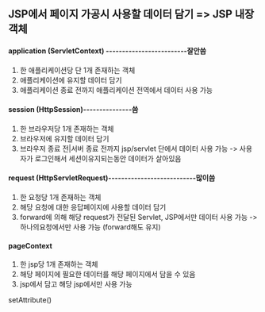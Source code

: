 ## JSP에서 페이지 가공시 사용할 데이터 담기 => JSP 내장객체 ##
#### application (ServletContext) -------------------------잘안씀
   1) 한 애플리케이션당 단 1개 존재하는 객체
   2) 애플리케이션에 유지할 데이터 담기
   3) 애플리케이션 종료 전까지 애플리케이션 전역에서 데이터 사용 가능
#### session (HttpSession)---------------씀
   1) 한 브라우저당 1개 존재하는 객체
   2) 브라우저에 유지할 데이터 담기
   3) 브라우저 종료 전|서버 종료 전까지 jsp/servlet 단에서 데이터 사용 가능
    -> 사용자가 로그인해서 세션이유지되는동안 데이터가 살아있음
#### request (HttpServletRequest)---------------------------많이씀
   1) 한 요청당 1개 존재하는 객체
   2) 해당 요청에 대한 응답페이지에 사용할 데이터 담기
   3) forward에 의해 해당 request가 전달된 Servlet, JSP에서만 데이터 사용 가능
    -> 하나의요청에서만 사용 가능 (forward해도 유지)
#### pageContext
   1) 한 jsp당 1개 존재하는 객체
   2) 해당 페이지에 필요한 데이터를 해당 페이지에서 담을 수 있음
   3) jsp에서 담고 해당 jsp에서만 사용 가능

setAttribute()
